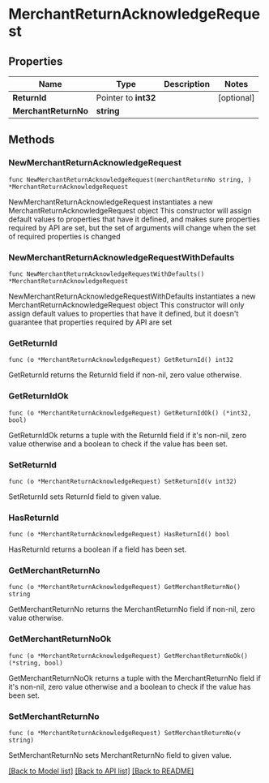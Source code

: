 # MerchantReturnAcknowledgeRequest

## Properties

Name | Type | Description | Notes
------------ | ------------- | ------------- | -------------
**ReturnId** | Pointer to **int32** |  | [optional] 
**MerchantReturnNo** | **string** |  | 

## Methods

### NewMerchantReturnAcknowledgeRequest

`func NewMerchantReturnAcknowledgeRequest(merchantReturnNo string, ) *MerchantReturnAcknowledgeRequest`

NewMerchantReturnAcknowledgeRequest instantiates a new MerchantReturnAcknowledgeRequest object
This constructor will assign default values to properties that have it defined,
and makes sure properties required by API are set, but the set of arguments
will change when the set of required properties is changed

### NewMerchantReturnAcknowledgeRequestWithDefaults

`func NewMerchantReturnAcknowledgeRequestWithDefaults() *MerchantReturnAcknowledgeRequest`

NewMerchantReturnAcknowledgeRequestWithDefaults instantiates a new MerchantReturnAcknowledgeRequest object
This constructor will only assign default values to properties that have it defined,
but it doesn't guarantee that properties required by API are set

### GetReturnId

`func (o *MerchantReturnAcknowledgeRequest) GetReturnId() int32`

GetReturnId returns the ReturnId field if non-nil, zero value otherwise.

### GetReturnIdOk

`func (o *MerchantReturnAcknowledgeRequest) GetReturnIdOk() (*int32, bool)`

GetReturnIdOk returns a tuple with the ReturnId field if it's non-nil, zero value otherwise
and a boolean to check if the value has been set.

### SetReturnId

`func (o *MerchantReturnAcknowledgeRequest) SetReturnId(v int32)`

SetReturnId sets ReturnId field to given value.

### HasReturnId

`func (o *MerchantReturnAcknowledgeRequest) HasReturnId() bool`

HasReturnId returns a boolean if a field has been set.

### GetMerchantReturnNo

`func (o *MerchantReturnAcknowledgeRequest) GetMerchantReturnNo() string`

GetMerchantReturnNo returns the MerchantReturnNo field if non-nil, zero value otherwise.

### GetMerchantReturnNoOk

`func (o *MerchantReturnAcknowledgeRequest) GetMerchantReturnNoOk() (*string, bool)`

GetMerchantReturnNoOk returns a tuple with the MerchantReturnNo field if it's non-nil, zero value otherwise
and a boolean to check if the value has been set.

### SetMerchantReturnNo

`func (o *MerchantReturnAcknowledgeRequest) SetMerchantReturnNo(v string)`

SetMerchantReturnNo sets MerchantReturnNo field to given value.



[[Back to Model list]](../README.md#documentation-for-models) [[Back to API list]](../README.md#documentation-for-api-endpoints) [[Back to README]](../README.md)


